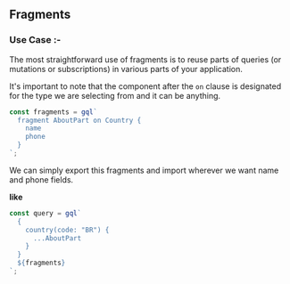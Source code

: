 ## Fragments

### Use Case :-

The most straightforward use of fragments is to reuse parts of queries (or mutations or subscriptions) in various parts of your application.

It's important to note that the component after the `on` clause is designated for the type we are selecting from and it can be anything.

```javascript
const fragments = gql`
  fragment AboutPart on Country {
    name
    phone
  }
`;
```

We can simply export this fragments and import wherever we want name and phone fields.

**like**

```javascript
const query = gql`
  {
    country(code: "BR") {
      ...AboutPart
    }
  }
  ${fragments}
`;
```
